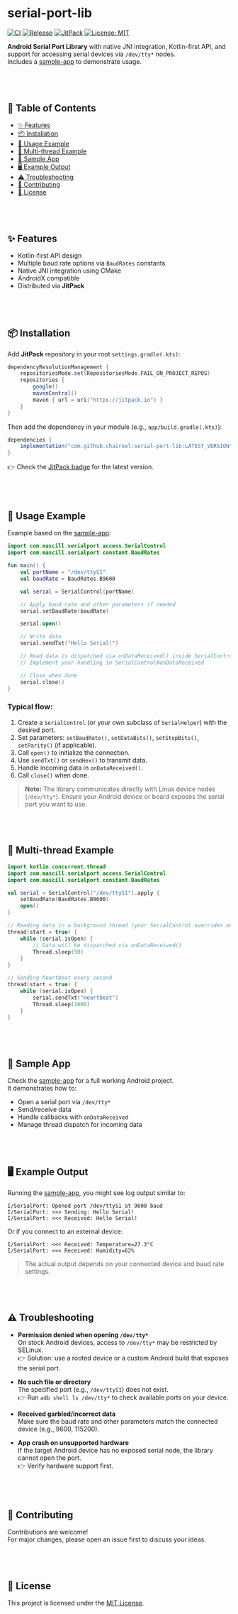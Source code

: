 # serial-port-lib

[![CI](https://github.com/chairoel/serial-port-lib/actions/workflows/ci.yml/badge.svg)](https://github.com/chairoel/serial-port-lib/actions/workflows/ci.yml)
[![Release](https://github.com/chairoel/serial-port-lib/actions/workflows/release-please.yml/badge.svg)](https://github.com/chairoel/serial-port-lib/actions/workflows/release-please.yml)
[![JitPack](https://jitpack.io/v/chairoel/serial-port-lib.svg)](https://jitpack.io/#chairoel/serial-port-lib)
[![License: MIT](https://img.shields.io/badge/License-MIT-yellow.svg)](LICENSE)

**Android Serial Port Library** with native JNI integration, Kotlin-first API, and support for accessing serial devices via `/dev/tty*` nodes.  
Includes a [sample-app](./sample-app) to demonstrate usage.

## <br>

## 📑 Table of Contents

- [✨ Features](#-features)
- [📦 Installation](#-installation)
- [🚀 Usage Example](#-usage-example)
- [🔄 Multi-thread Example](#-multi-thread-example)
- [📂 Sample App](#-sample-app)
- [🖥️ Example Output](#️-example-output)
- [⚠️ Troubleshooting](#️-troubleshooting)
- [🤝 Contributing](#-contributing)
- [📄 License](#-license)

## <br>

## ✨ Features

- Kotlin-first API design
- Multiple baud rate options via `BaudRates` constants
- Native JNI integration using CMake
- AndroidX compatible
- Distributed via **JitPack**

## <br>

## 📦 Installation

Add **JitPack** repository in your root `settings.gradle(.kts)`:

```gradle
dependencyResolutionManagement {
    repositoriesMode.set(RepositoriesMode.FAIL_ON_PROJECT_REPOS)
    repositories {
        google()
        mavenCentral()
        maven { url = uri("https://jitpack.io") }
    }
}
```

Then add the dependency in your module (e.g., `app/build.gradle(.kts)`):

```gradle
dependencies {
    implementation("com.github.chairoel:serial-port-lib:LATEST_VERSION")
}
```

👉 Check the [JitPack badge](https://jitpack.io/#chairoel/serial-port-lib) for the latest version.

## <br>

## 🚀 Usage Example

Example based on the [sample-app](./sample-app):

```kotlin
import com.mascill.serialport.access.SerialControl
import com.mascill.serialport.constant.BaudRates

fun main() {
    val portName = "/dev/ttyS1"
    val baudRate = BaudRates.B9600

    val serial = SerialControl(portName)

    // Apply baud rate and other parameters if needed
    serial.setBaudRate(baudRate)

    serial.open()

    // Write data
    serial.sendTxt("Hello Serial!")

    // Read data is dispatched via onDataReceived() inside SerialControl
    // Implement your handling in SerialControl#onDataReceived

    // Close when done
    serial.close()
}
```

### Typical flow:

1. Create a `SerialControl` (or your own subclass of `SerialHelper`) with the desired port.
2. Set parameters: `setBaudRate()`, `setDataBits()`, `setStopBits()`, `setParity()` (if applicable).
3. Call `open()` to initialize the connection.
4. Use `sendTxt()` or `sendHex()` to transmit data.
5. Handle incoming data in `onDataReceived()`.
6. Call `close()` when done.

> **Note:** The library communicates directly with Linux device nodes (`/dev/tty*`). Ensure your Android device or board exposes the serial port you want to use.

## <br>

## 🔄 Multi-thread Example

```kotlin
import kotlin.concurrent.thread
import com.mascill.serialport.access.SerialControl
import com.mascill.serialport.constant.BaudRates

val serial = SerialControl("/dev/ttyS1").apply {
    setBaudRate(BaudRates.B9600)
    open()
}

// Reading data in a background thread (your SerialControl overrides onDataReceived)
thread(start = true) {
    while (serial.isOpen) {
        // Data will be dispatched via onDataReceived()
        Thread.sleep(50)
    }
}

// Sending heartbeat every second
thread(start = true) {
    while (serial.isOpen) {
        serial.sendTxt("Heartbeat")
        Thread.sleep(1000)
    }
}
```

## <br>

## 📂 Sample App

Check the [sample-app](./sample-app) for a full working Android project.  
It demonstrates how to:

- Open a serial port via `/dev/tty*`
- Send/receive data
- Handle callbacks with `onDataReceived`
- Manage thread dispatch for incoming data

## <br>

## 🖥️ Example Output

Running the [sample-app](./sample-app), you might see log output similar to:

```
I/SerialPort: Opened port /dev/ttyS1 at 9600 baud
I/SerialPort: >>> Sending: Hello Serial!
I/SerialPort: <<< Received: Hello Serial!
```

Or if you connect to an external device:

```
I/SerialPort: <<< Received: Temperature=27.3°C
I/SerialPort: <<< Received: Humidity=62%
```

> The actual output depends on your connected device and baud rate settings.

## <br>

## ⚠️ Troubleshooting

- **Permission denied when opening `/dev/tty*`**  
  On stock Android devices, access to `/dev/tty*` may be restricted by SELinux.  
  👉 Solution: use a rooted device or a custom Android build that exposes the serial port.

- **No such file or directory**  
  The specified port (e.g., `/dev/ttyS1`) does not exist.  
  👉 Run `adb shell ls /dev/tty*` to check available ports on your device.

- **Received garbled/incorrect data**  
  Make sure the baud rate and other parameters match the connected device (e.g., 9600, 115200).

- **App crash on unsupported hardware**  
  If the target Android device has no exposed serial node, the library cannot open the port.  
  👉 Verify hardware support first.

## <br>

## 🤝 Contributing

Contributions are welcome!  
For major changes, please open an issue first to discuss your ideas.

## <br>

## 📄 License

This project is licensed under the [MIT License](LICENSE).
